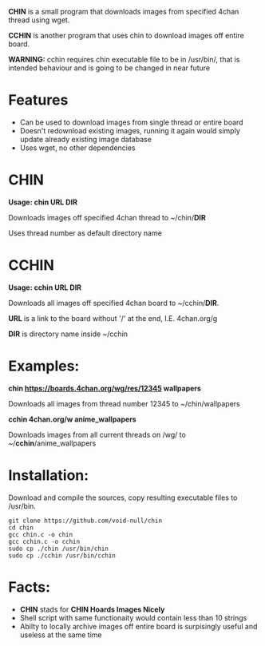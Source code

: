 **CHIN** is a small program that downloads images from specified 4chan thread using wget.

**CCHIN** is another program that uses chin to download images off entire board.

**WARNING:** cchin requires chin executable file to be in /usr/bin/, that is intended behaviour and is going to be changed in near future 

Features
========
* Can be used to download images from single thread or entire board
* Doesn't redownload existing images, running it again would simply update already existing image database
* Uses wget, no other dependencies


CHIN
====
**Usage: chin URL DIR**

Downloads images off specified 4chan thread to ~/chin/**DIR**

Uses thread number as default directory name

CCHIN
=====
**Usage: cchin URL DIR**

Downloads all images off specified 4chan board to ~/cchin/**DIR**.

**URL** is a link to the board without '/' at the end, I.E.  4chan.org/g

**DIR** is directory name inside ~/cchin

Examples:
=========
**chin https://boards.4chan.org/wg/res/12345 wallpapers**

Downloads all images from thread number 12345 to ~/chin/wallpapers

**cchin 4chan.org/w anime_wallpapers**

Downloads images from all current threads on /wg/ to ~/**cchin**/anime_wallpapers

Installation:
=============
Download and compile the sources, copy resulting executable files to /usr/bin.
```
git clone https://github.com/void-null/chin
cd chin
gcc chin.c -o chin
gcc cchin.c -o cchin
sudo cp ./chin /usr/bin/chin
sudo cp ./cchin /usr/bin/cchin
```

Facts:
======

* **CHIN** stads for **CHIN Hoards Images Nicely**
* Shell script with same functionaity would contain less than 10 strings
* Abilty to locally archive images off entire board is surpisingly useful and useless at the same time
